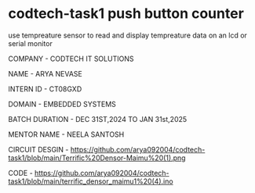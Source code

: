 # codtech-task1 push button counter
use tempreature sensor to read and display tempreature data on an lcd or serial monitor 

 COMPANY - CODTECH IT SOLUTIONS

 NAME - ARYA NEVASE

 INTERN ID - CT08GXD

 DOMAIN - EMBEDDED SYSTEMS

 BATCH DURATION - DEC 31ST,2024 TO JAN 31st,2025

 MENTOR NAME - NEELA SANTOSH

 CIRCUIT DESGIN - https://github.com/arya092004/codtech-task1/blob/main/Terrific%20Densor-Maimu%20(1).png

 CODE - https://github.com/arya092004/codtech-task1/blob/main/terrific_densor_maimu1%20(4).ino

